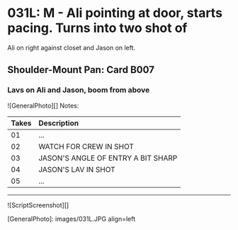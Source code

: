 # 031L: M - Ali pointing at door, starts pacing. Turns into two shot ofAli on right against closet and Jason on left.

## Shoulder-Mount Pan: Card B007

### Lavs on Ali and Jason, boom from above

![GeneralPhoto][]
Notes: 

| Takes | Description |
|:---|:----|
| 01 | ... |
| 02 | WATCH FOR CREW IN SHOT |
| 03 | JASON'S ANGLE OF ENTRY A BIT SHARP |
| 04 | JASON'S LAV IN SHOT |
| 05 | ... |

----

![ScriptScreenshot][]


[GeneralPhoto]:  images/031L.JPG align=left
